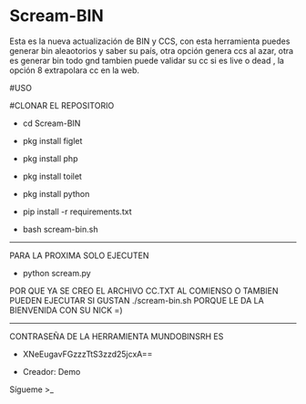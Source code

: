 # Scream-BIN
Esta es la nueva actualización de BIN y CCS, con esta herramienta puedes generar bin aleaotorios y saber su país, otra opción genera ccs al azar, otra es generar bin todo gnd tambien puede validar su cc si es live o dead , la opción 8 extrapolara cc en la web.

#USO

#CLONAR EL REPOSITORIO

- cd Scream-BIN

- pkg install figlet

- pkg install php

- pkg install toilet

- pkg install python

- pip install -r requirements.txt

- bash scream-bin.sh

*****

PARA LA PROXIMA SOLO EJECUTEN

- python scream.py

POR QUE YA SE CREO EL ARCHIVO CC.TXT AL COMIENSO O TAMBIEN
PUEDEN EJECUTAR SI GUSTAN ./scream-bin.sh PORQUE LE DA LA BIENVENIDA CON SU NICK =)

*****
CONTRASEÑA DE LA HERRAMIENTA MUNDOBINSRH ES

- XNeEugavFGzzzTtS3zzd25jcxA==

- Creador: Demo

Sígueme >_
